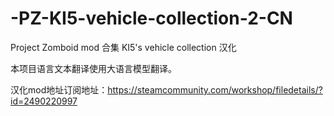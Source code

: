# -PZ-KI5-vehicle-collection-2-CN

Project Zomboid mod 合集 KI5's vehicle collection 汉化

本项目语言文本翻译使用大语言模型翻译。

汉化mod地址订阅地址：https://steamcommunity.com/workshop/filedetails/?id=2490220997
